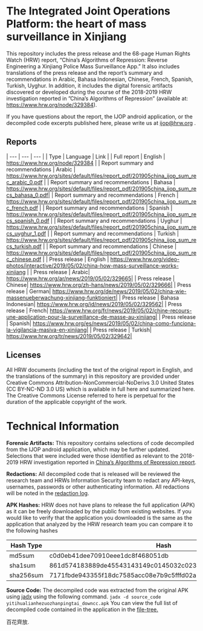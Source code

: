 # The Integrated Joint Operations Platform: the heart of mass surveillance in Xinjiang

This repository includes the press release and the 68-page Human Rights Watch (HRW) report, “China’s Algorithms of Repression: Reverse Engineering a Xinjiang Police Mass Surveillance App.” It also includes translations of the press release and the report’s summary and recommendations in Arabic, Bahasa Indonesian, Chinese, French, Spanish, Turkish, Uyghur. In addition, it includes the digital forensic artifacts discovered or developed during the course of the 2018-2019 HRW investigation reported in ”China’s Algorithms of Repression” (available at: https://www.hrw.org/node/329384).

If you have questions about the report, the IJOP android application, or the decompiled code excerpts published here, please write us at ijop@hrw.org .


## Reports

| --- | --- | --- |
| Type | Language | Link | 
| Full report | English | https://www.hrw.org/node/329384 | 
| Report summary and recommendations | Arabic | https://www.hrw.org/sites/default/files/report_pdf/201905china_ijop_sum_rec_arabic_0.pdf |
| Report summary and recommendations | Bahasa | https://www.hrw.org/sites/default/files/report_pdf/201905china_ijop_sum_recs_bahasa_0.pdf|
| Report summary and recommendations | French | https://www.hrw.org/sites/default/files/report_pdf/201905china_ijop_sum_rec_french.pdf |
| Report summary and recommendations | Spanish | https://www.hrw.org/sites/default/files/report_pdf/201905china_ijop_sum_recs_spanish_0.pdf |
| Report summary and recommendations | Uyghur | https://www.hrw.org/sites/default/files/report_pdf/201905china_ijop_sum_recs_uyghur_1.pdf |
| Report summary and recommendations | Turkish | https://www.hrw.org/sites/default/files/report_pdf/201905china_ijop_sum_recs_turkish.pdf |
| Report summary and recommendations | Chinese | https://www.hrw.org/sites/default/files/report_pdf/201905china_ijop_sum_rec_chinese.pdf |
| Press release | English | https://www.hrw.org/video-photos/interactive/2019/05/02/china-how-mass-surveillance-works-xinjiang |
| Press release | Arabic| https://www.hrw.org/ar/news/2019/05/02/329665|
| Press release | Chinese| https://www.hrw.org/zh-hans/news/2019/05/02/329666|
| Press release | German| https://www.hrw.org/de/news/2019/05/02/china-wie-massenueberwachung-xinjiang-funktioniert|
| Press release | Bahasa Indonesian| https://www.hrw.org/id/news/2019/05/02/329562|
| Press release | French| https://www.hrw.org/fr/news/2019/05/02/chine-recours-une-application-pour-la-surveillance-de-masse-au-xinjiang|
| Press release | Spanish| https://www.hrw.org/es/news/2019/05/02/china-como-funciona-la-vigilancia-masiva-en-xinjiang|
| Press release | Turkish| https://www.hrw.org/tr/news/2019/05/02/329642|


## Licenses

All HRW documents (including the text of the original report in English, and the translations of the summary) in this repository are provided under Creative Commons Attribution-NonCommercial-NoDerivs 3.0 United States (CC BY-NC-ND 3.0 US) which is available in full here and summarized here. The Creative Commons License referred to here is perpetual for the duration of the applicable copyright of the work.

# Technical Information

**Forensic Artifacts:** This repository contains selections of code decompiled from the IJOP android application, which may be further updated. Selections that were included were those identified as relevant to the 2018-2019 HRW investigation reported in [China’s Algorithms of Repression report](https://www.hrw.org/node/329384). 

**Redactions:** All decompiled code that is released will be reviewed the research team and HRWs Information Security team to redact any API-keys, usernames, passwords or other authenticating information.  All redactions will be noted in the [redaction log]().

**APK Hashes:** HRW does not have plans to release the full application (APK) as it can be freely downloaded by the public from existing websites. If you would like to verify that the application you downloaded is the same as the application that analyzed by the HRW research team you can compare it to the following hashes

|Hash Type|Hash|Filename|
| --- | --- | --- |
|md5sum|c0d0eb41dee70910eee1dc8f468051db|yitihualianhezuozhanpingtai_downcc.apk
|sha1sum|861d574183889de45543143149c0145032c02302|yitihualianhezuozhanpingtai_downcc.apk|
|sha256sum|7171fbde943355f18dc7585acc08e7b9c5fffd02ab8fc6870c6fafd1665ec186|yitihualianhezuozhanpingtai_downcc.apk|

**Source Code:** The decompiled code was extracted from the original APK using [jadx](https://github.com/skylot/jadx) using the following command. `jadx -d source_code yitihualianhezuozhanpingtai_downcc.apk` You can view the full list of decompiled code contained in the application in the [file-tree.]()

百花齊放.

